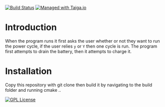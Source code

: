 [![Build Status](https://travis-ci.org/JoshuaHassler/CDH_test_assignment.svg?branch=master)](https://travis-ci.org/JoshuaHassler/CDH_test_assignment)
[![Managed with Taiga.io](https://taiga.io/media/support/attachments/article-22/banner-gh.png)](https://taiga.io "Managed with Taiga.io")

# Introduction
When the program runs it first asks the user whether or not they want to run the power cycle, if the user relies `y` or `Y` then one cycle is run. The program first attempts to drain the battery, then it attempts to charge it.

# Installation
Copy this repository with git clone then build it by navigating to the build folder and running cmake ..

[![GPL License](http://darrienglasser.com/gpl-v3-logo.jpg)](http://www.gnu.org/licenses/gpl-3.0.en.html)
